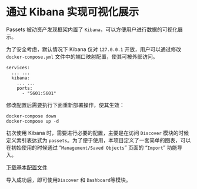 # 通过 Kibana 实现可视化展示

Passets 被动资产发现框架内置了 `Kibana`，可以方便用户进行数据的可视化展示。

为了安全考虑，默认情况下 Kibana 仅对 `127.0.0.1` 开放，用户可以通过修改 `docker-compose.yml` 文件中的端口映射配置，使其可被外部访问。

```
services:
  ... ...
  kibana:
    ... ...
    ports:
      - "5601:5601"
```

修改配置后需要执行下面重新部署操作，使其生效：

```
docker-compose down
docker-compose up -d
```

初次使用 Kibana 时，需要进行必要的配置，主要是在访问 `Discover` 模块的时候定义索引表达式为 `passets`。为了便于使用，本项目定义了一套简单的图表，可以在初始使用的时候通过 “`Management/Saved Objects`” 页面的 “`Import`” 功能导入。

[下载基本配置文件](../kibana.ndjson)

导入成功后，即可使用`Discover` 和 `Dashboard`等模块。
